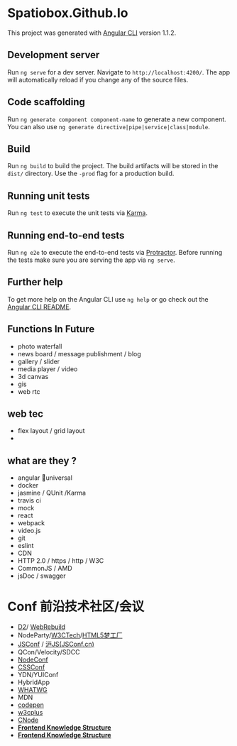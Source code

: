 # Spatiobox.Github.Io

This project was generated with [Angular CLI](https://github.com/angular/angular-cli) version 1.1.2.

## Development server

Run `ng serve` for a dev server. Navigate to `http://localhost:4200/`. The app will automatically reload if you change any of the source files.

## Code scaffolding

Run `ng generate component component-name` to generate a new component. You can also use `ng generate directive|pipe|service|class|module`.

## Build

Run `ng build` to build the project. The build artifacts will be stored in the `dist/` directory. Use the `-prod` flag for a production build.

## Running unit tests

Run `ng test` to execute the unit tests via [Karma](https://karma-runner.github.io).

## Running end-to-end tests

Run `ng e2e` to execute the end-to-end tests via [Protractor](http://www.protractortest.org/).
Before running the tests make sure you are serving the app via `ng serve`.

## Further help

To get more help on the Angular CLI use `ng help` or go check out the [Angular CLI README](https://github.com/angular/angular-cli/blob/master/README.md).


## Functions In Future

- photo waterfall
- news board / message publishment / blog
- gallery / slider
- media player / video
- 3d canvas
- gis
- web rtc

## web tec

- flex layout / grid layout
-


## what are they ?

- angular universal
- docker
- jasmine / QUnit /Karma
- travis ci
- mock
- react
- webpack
- video.js
- git 
- eslint
- CDN
- HTTP 2.0 / https / http / W3C
- CommonJS / AMD
- jsDoc / swagger

# Conf 前沿技术社区/会议
- [D2](http://d2forum.org/ "D2")/ [WebRebuild](http://www.webrebuild.org)
- NodeParty/[W3CTech](http://w3ctech.com)/[HTML5梦工厂](http://www.html5dw.com)
- [JSConf](http://jsconf.com) / [沪JS(JSConf.cn)](http://jsconf.cn)
- QCon/Velocity/SDCC
- [NodeConf](http://www.nodeconf.com)
- [CSSConf](http://cssconf.com)
- YDN/YUIConf
- HybridApp
- [WHATWG](http://whatwg.org)
- MDN
- [codepen](http://codepen.io)
- [w3cplus](http://w3cplus.com)
- [CNode](http://cnodejs.org)
- **[Frontend Knowledge Structure](https://github.com/JacksonTian/fks)**
- **[Frontend Knowledge Structure](http://html5ify.com/fks/)**